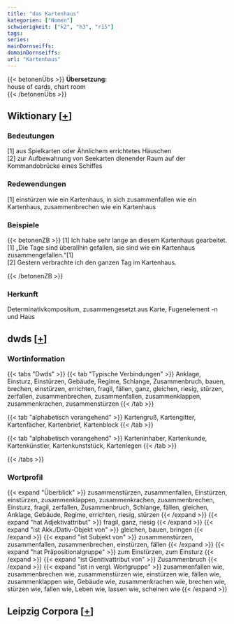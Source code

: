 ```yaml
---
title: "das Kartenhaus"
kategorien: ["Nomen"]
schwierigkeit: ["k2", "h3", "r15"]
tags:
series:
mainDornseiffs:
domainDornseiffs:
url: "Kartenhaus"
---
```


{{< betonenÜbs >}}
**Übersetzung:**  
house of cards, chart room  
{{< /betonenÜbs >}}

## Wiktionary [[+](https://de.wiktionary.org/wiki/Kartenhaus)]

### Bedeutungen
[1] aus Spielkarten oder Ähnlichem errichtetes Häuschen  
[2] zur Aufbewahrung von Seekarten dienender Raum auf der Kommandobrücke eines Schiffes  

### Redewendungen
[1] einstürzen wie ein Kartenhaus, in sich zusammenfallen wie ein Kartenhaus, zusammenbrechen wie ein Kartenhaus  

### Beispiele
{{< betonenZB >}}
[1] Ich habe sehr lange an diesem Kartenhaus gearbeitet.  
[1] „Die Tage sind überallhin gefallen, sie sind wie ein Kartenhaus zusammengefallen.“[1]  
[2] Gestern verbrachte ich den ganzen Tag im Kartenhaus.  

{{< /betonenZB >}}
### Herkunft
Determinativkompositum, zusammengesetzt aus Karte, Fugenelement -n und Haus  



## dwds [[+](https://www.dwds.de/wb/Kartenhaus)]

### Wortinformation
{{< tabs "Dwds" >}}
{{< tab "Typische Verbindungen" >}}
Anklage, Einsturz, Einstürzen, Gebäude, Regime, Schlange, Zusammenbruch, bauen, brechen, einstürzen, errichten, fragil, fällen, ganz, gleichen, riesig, stürzen, zerfallen, zusammenbrechen, zusammenfallen, zusammenklappen, zusammenkrachen, zusammenstürzen
{{< /tab >}}

{{< tab "alphabetisch vorangehend" >}}
Kartengruß, Kartengitter, Kartenfächer, Kartenbrief, Kartenblock
{{< /tab >}}

{{< tab "alphabetisch vorangehend" >}}
Karteninhaber, Kartenkunde, Kartenkünstler, Kartenkunststück, Kartenlegen
{{< /tab >}}

{{< /tabs >}}

### Wortprofil
{{< expand "Überblick" >}} zusammenstürzen, zusammenfallen, Einstürzen, einstürzen, zusammenklappen, zusammenkrachen, zusammenbrechen, Einsturz, fragil, zerfallen, Zusammenbruch, Schlange, fällen, gleichen, Anklage, Gebäude, Regime, errichten, riesig, stürzen {{< /expand >}}
{{< expand "hat Adjektivattribut" >}} fragil, ganz, riesig {{< /expand >}}
{{< expand "ist Akk./Dativ-Objekt von" >}} gleichen, bauen, bringen {{< /expand >}}
{{< expand "ist Subjekt von" >}} zusammenstürzen, zusammenfallen, zusammenbrechen, einstürzen, fällen {{< /expand >}}
{{< expand "hat Präpositionalgruppe" >}} zum Einstürzen, zum Einsturz {{< /expand >}}
{{< expand "ist Genitivattribut von" >}} Zusammenbruch {{< /expand >}}
{{< expand "ist in vergl. Wortgruppe" >}} zusammenfallen wie, zusammenbrechen wie, zusammenstürzen wie, einstürzen wie, fällen wie, zusammenklappen wie, Gebäude wie, zusammenkrachen wie, brechen wie, stürzen wie, fallen wie, Leben wie, lassen wie, scheinen wie {{< /expand >}}

## Leipzig Corpora [[+](https://corpora.uni-leipzig.de/en/res?word=Kartenhaus&corpusId=deu_newscrawl-public_2018)]

